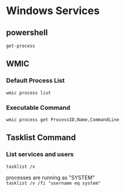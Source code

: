 # Windows Services  

## powershell
```
get-process
```
## WMIC

### Default Process List
```
wmic process list
```
### Executable Command
```
wmic process get ProcessID,Name,CommandLine
```
## Tasklist Command

### List services and users
```
tasklist /v
```

processes are running as "SYSTEM"  
`tasklist /v /fi "username eq system"`  
